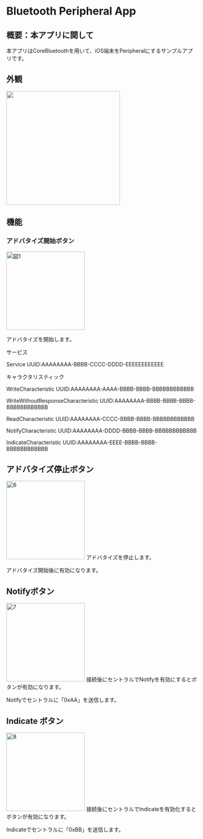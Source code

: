 # Bluetooth Peripheral App
## 概要：本アプリに関して

本アプリはCoreBluetoothを用いて、iOS端末をPeripheralにするサンプルアプリです。

## 外観

<img src="https://user-images.githubusercontent.com/72245628/167847469-0684b419-ba51-439d-a0cc-df8492105b88.PNG" width="300">

## 機能

### アドバタイズ開始ボタン

<img width="207" alt="図1" src="https://user-images.githubusercontent.com/72245628/167850182-e8cb4393-11f0-4225-bd5c-e571f0ca4bce.png">

アドバタイズを開始します。

サービス

Service UUID:AAAAAAAA-BBBB-CCCC-DDDD-EEEEEEEEEEEE

キャラクタリスティック

WriteCharacteristic UUID:AAAAAAAA-AAAA-BBBB-BBBB-BBBBBBBBBBBB

WriteWithoutResponseCharacteristic UUID:AAAAAAAA-BBBB-BBBB-BBBB-BBBBBBBBBBBB

ReadCharacteristic UUID:AAAAAAAA-CCCC-BBBB-BBBB-BBBBBBBBBBBB

NotifyCharacteristic UUID:AAAAAAAA-DDDD-BBBB-BBBB-BBBBBBBBBBBB

IndicateCharacteristic UUID:AAAAAAAA-EEEE-BBBB-BBBB-BBBBBBBBBBBB

## アドバタイズ停止ボタン
<img width="207" alt="6" src="https://user-images.githubusercontent.com/72245628/167854551-878077a0-e6ba-4091-af06-5fb129000627.png">
アドバタイズを停止します。

アドバタイズ開始後に有効になります。

## Notifyボタン
<img width="207" alt="7" src="https://user-images.githubusercontent.com/72245628/167854639-86a5a9ca-5a2e-43f3-8597-9263404ea017.png">
接続後にセントラルでNotifyを有効にするとボタンが有効になります。

Notifyでセントラルに「0xAA」を送信します。

## Indicate ボタン
<img width="207" alt="8" src="https://user-images.githubusercontent.com/72245628/167854707-1bbcb099-cdfe-4e37-9f56-101bccfb5841.png">
接続後にセントラルでIndicateを有効化するとボタンが有効になります。

Indicateでセントラルに「0xBB」を送信します。
